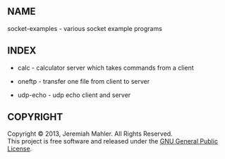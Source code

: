
NAME
----

socket-examples - various socket example programs

INDEX
-----

 * calc - calculator server which takes commands from a client

 * oneftp - transfer one file from client to server

 * udp-echo - udp echo client and server

COPYRIGHT
---------

Copyright &copy; 2013, Jeremiah Mahler.  All Rights Reserved.<br>
This project is free software and released under
the [GNU General Public License][gpl].

 [gpl]: http://www.gnu.org/licenses/gpl.html

